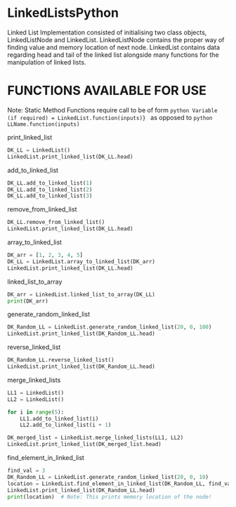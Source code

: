 # LinkedListsPython
Linked List Implementation consisted of initialising two class objects, LinkedListNode and LinkedList. LinkedListNode contains the proper way of finding value and memory location of next node. LinkedList contains data regarding head and tail of the linked list alongside many functions for the manipulation of linked lists.

# FUNCTIONS AVAILABLE FOR USE #
Note: Static Method Functions require call to be of form ```python Variable (if required) = LinkedList.function(inputs)} ``` as opposed to ```python LLName.function(inputs)```

print_linked_list

```python
DK_LL = LinkedList()
LinkedList.print_linked_list(DK_LL.head)
```

add_to_linked_list

```python
DK_LL.add_to_linked_list(1)
DK_LL.add_to_linked_list(2)
DK_LL.add_to_linked_list(3)
```

remove_from_linked_list

```python
DK_LL.remove_from_linked_list()
LinkedList.print_linked_list(DK_LL.head)
```

array_to_linked_list

```python
DK_arr = [1, 2, 3, 4, 5]
DK_LL = LinkedList.array_to_linked_list(DK_arr)
LinkedList.print_linked_list(DK_LL.head)
```

linked_list_to_array

```python
DK_arr = LinkedList.linked_list_to_array(DK_LL)
print(DK_arr)
```

generate_random_linked_list

```python
DK_Random_LL = LinkedList.generate_random_linked_list(20, 0, 100)
LinkedList.print_linked_list(DK_Random_LL.head)
```

reverse_linked_list

```python
DK_Random_LL.reverse_linked_list()
LinkedList.print_linked_list(DK_Random_LL.head)
```

merge_linked_lists

```python
LL1 = LinkedList()
LL2 = LinkedList()

for i in range(5):
    LL1.add_to_linked_list(i)
    LL2.add_to_linked_list(i + 1)

DK_merged_list = LinkedList.merge_linked_lists(LL1, LL2)
LinkedList.print_linked_list(DK_merged_list.head)
```
 
find_element_in_linked_list

```python
find_val = 3
DK_Random_LL = LinkedList.generate_random_linked_list(20, 0, 10)
location = LinkedList.find_element_in_linked_list(DK_Random_LL, find_val)
LinkedList.print_linked_list(DK_Random_LL.head)
print(location)  # Note: This prints memory location of the node!
```

